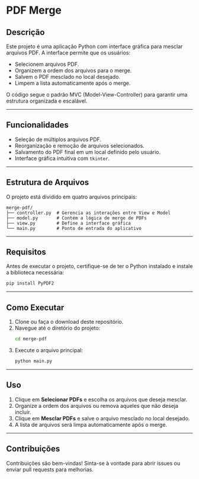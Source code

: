 
# PDF Merge

## Descrição
Este projeto é uma aplicação Python com interface gráfica para mesclar arquivos PDF. A interface permite que os usuários:
- Selecionem arquivos PDF.
- Organizem a ordem dos arquivos para o merge.
- Salvem o PDF mesclado no local desejado.
- Limpem a lista automaticamente após o merge.

O código segue o padrão MVC (Model-View-Controller) para garantir uma estrutura organizada e escalável.

---

## Funcionalidades
- Seleção de múltiplos arquivos PDF.
- Reorganização e remoção de arquivos selecionados.
- Salvamento do PDF final em um local definido pelo usuário.
- Interface gráfica intuitiva com `tkinter`.

---

## Estrutura de Arquivos
O projeto está dividido em quatro arquivos principais:

```
merge-pdf/
├── controller.py  # Gerencia as interações entre View e Model
├── model.py       # Contém a lógica de merge de PDFs
├── view.py        # Define a interface gráfica
└── main.py        # Ponto de entrada do aplicativo
```

---

## Requisitos

Antes de executar o projeto, certifique-se de ter o Python instalado e instale a biblioteca necessária:

```sh
pip install PyPDF2
```

---

## Como Executar

1. Clone ou faça o download deste repositório.
2. Navegue até o diretório do projeto:
   ```sh
   cd merge-pdf
   ```
3. Execute o arquivo principal:
   ```sh
   python main.py
   ```

---

## Uso

1. Clique em **Selecionar PDFs** e escolha os arquivos que deseja mesclar.
2. Organize a ordem dos arquivos ou remova aqueles que não deseja incluir.
3. Clique em **Mesclar PDFs** e salve o arquivo mesclado no local desejado.
4. A lista de arquivos será limpa automaticamente após o merge.

---

## Contribuições

Contribuições são bem-vindas! Sinta-se à vontade para abrir issues ou enviar pull requests para melhorias.
